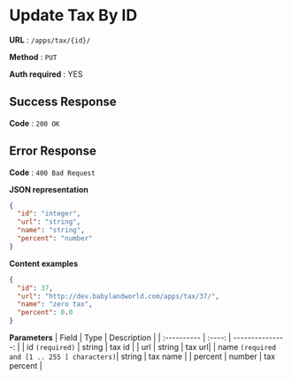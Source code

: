 # Update Tax By ID

**URL** : `/apps/tax/{id}/`

**Method** : `PUT`

**Auth required** : YES

## Success Response

**Code** : `200 OK`

## Error Response

**Code** : `400 Bad Request`

**JSON representation**

```json
{
  "id": "integer",
  "url": "string",
  "name": "string",
  "percent": "number"
}
```

**Content examples**

```json
{
  "id": 37,
  "url": "http://dev.babylandworld.com/apps/tax/37/",
  "name": "zero tax",
  "percent": 0.0
}
```

**Parameters**
| Field | Type | Description |
| :---------- | :----: | ---------------: |
| id `(required)` | string | tax id |
| url | string | tax url|
| name `(required and [1 .. 255 ] characters)`| string | tax name |
| percent | number | tax percent |
